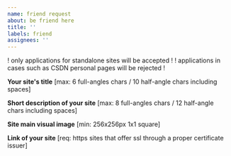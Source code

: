 ```yaml
---
name: friend request
about: be friend here
title: ''
labels: friend
assignees: ''
---
```


! only applications for standalone sites will be accepted !
! applications in cases such as CSDN personal pages will be rejected !

**Your site's title**
[max: 6 full-angles chars / 10 half-angle chars including spaces]

**Short description of your site**
[max: 8 full-angles chars / 12 half-angle chars including spaces]

**Site main visual image**
[min: 256x256px 1x1 square]

**Link of your site**
[req: https sites that offer ssl through a proper certificate issuer]
